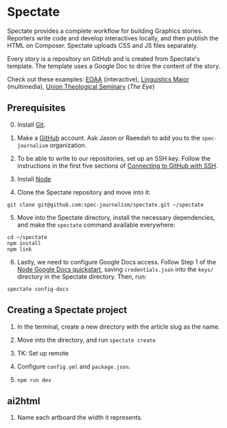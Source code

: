 # Spectate

Spectate provides a complete workflow for building Graphics stories. Reporters write code and develop interactives locally, and then publish the HTML on Composer. Spectate uploads CSS and JS files separately.

Every story is a repository on GitHub and is created from Spectate's template. The template uses a Google Doc to drive the content of the story.

Check out these examples: [EOAA](https://www.columbiaspectator.com/eye-lead/2019/11/15/students-and-faculty-say-gender-based-harassment-and-discrimination-at-columbia-is-systemic-why-are-they-turning-away-from-the-system-built-to-address-it/) (interactive), [Linguistics Major](https://github.com/spec-journalism/linguistics-major) (multimedia), [Union Theological Seminary](https://github.com/spec-journalism/uts) (_The Eye_)

## Prerequisites

0. Install [Git](https://git-scm.com/book/en/v2/Getting-Started-Installing-Git).

1. Make a [GitHub](https://github.com) account. Ask Jason or Raeedah to add you to the `spec-journalism` organization.

2. To be able to write to our repositories, set up an SSH key. Follow the instructions in the first five sections of [Connecting to GitHub with SSH](https://help.github.com/en/articles/connecting-to-github-with-ssh).

3. Install [Node](https://nodejs.org/en/)

4. Clone the Spectate repository and move into it:
```
git clone git@github.com:spec-journalism/spectate.git ~/spectate
```

5. Move into the Spectate directory, install the necessary dependencies, and make the `spectate` command available everywhere:
```
cd ~/spectate
npm install
npm link
```

6. Lastly, we need to configure Google Docs access. Follow Step 1 of the [Node Google Docs quickstart](https://developers.google.com/docs/api/quickstart/nodejs), saving `credentials.json` into the `keys/` directory in the Spectate directory. Then, run:
```
spectate config-docs
```

## Creating a Spectate project

1. In the terminal, create a new directory with the article slug as the name.

2. Move into the directory, and run `spectate create`

3. TK: Set up remote

4. Configure `config.yml` and `package.json`.

5. `npm run dev`

## ai2html

1. Name each artboard the width it represents.
